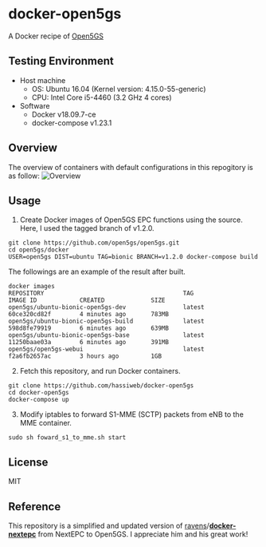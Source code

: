 # docker-open5gs

A Docker recipe of [Open5GS](https://open5gs.org/open5gs/)


## Testing Environment

- Host machine
  - OS: Ubuntu 16.04 (Kernel version: 4.15.0-55-generic)
  - CPU: Intel Core i5-4460 (3.2 GHz 4 cores)
- Software
  - Docker v18.09.7-ce
  - docker-compose v1.23.1
  
## Overview
The overview of containers with default configurations in this repogitory is as follow:
![Overview](https://github.com/hassiweb/docker-open5gs/blob/master/images/Open5GS-Overview.jpg)


## Usage

1. Create Docker images of Open5GS EPC functions using the source.  Here, I used the tagged branch of v1.2.0.
```
git clone https://github.com/open5gs/open5gs.git
cd open5gs/docker
USER=open5gs DIST=ubuntu TAG=bionic BRANCH=v1.2.0 docker-compose build
```

The followings are an example of the result after built.
```
docker images
REPOSITORY                                       TAG                 IMAGE ID            CREATED             SIZE
open5gs/ubuntu-bionic-open5gs-dev                latest              60ce320cd82f        4 minutes ago       783MB
open5gs/ubuntu-bionic-open5gs-build              latest              598d8fe79919        6 minutes ago       639MB
open5gs/ubuntu-bionic-open5gs-base               latest              11250baae03a        6 minutes ago       391MB
open5gs/open5gs-webui                            latest              f2a6fb2657ac        3 hours ago         1GB
```

2. Fetch this repository, and run Docker containers.
```
git clone https://github.com/hassiweb/docker-open5gs
cd docker-open5gs
docker-compose up
```

3. Modify iptables to forward S1-MME (SCTP) packets from eNB to the MME container.
```
sudo sh foward_s1_to_mme.sh start
```

## License

MIT


## Reference

This repository is a simplified and updated version of [ravens](https://github.com/ravens)/[**docker-nextepc**](https://github.com/ravens/docker-nextepc) from NextEPC to Open5GS. I appreciate him and his great work! 


